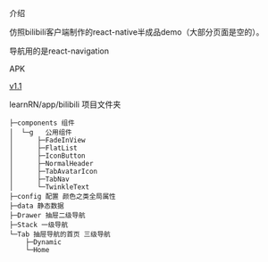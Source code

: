 
介绍

仿照bilibili客户端制作的react-native半成品demo（大部分页面是空的）。

导航用的是react-navigation

APK

   [v1.1](https://qw110946.github.io/learn-react/learnRN/apk/bilibili-v1.1.apk)

learnRN/app/bilibili  项目文件夹

    ├─components 组件
    │  └─g   公用组件
    │      ├─FadeInView
    │      ├─FlatList
    │      ├─IconButton
    │      ├─NormalHeader
    │      ├─TabAvatarIcon
    │      ├─TabNav
    │      └─TwinkleText
    ├─config 配置 颜色之类全局属性
    ├─data 静态数据
    ├─Drawer 抽屉二级导航
    ├─Stack 一级导航
    └─Tab 抽屉导航的首页 三级导航
        ├─Dynamic
        └─Home